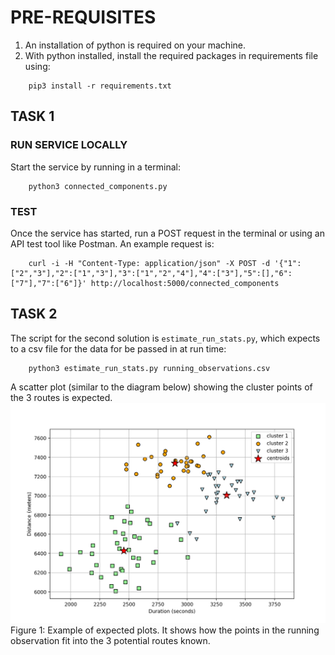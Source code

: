 
# PRE-REQUISITES
1. An installation of python is required on your machine. 
2. With python installed, install the required packages in requirements file using:
```
    pip3 install -r requirements.txt 
```
## TASK 1
### RUN SERVICE LOCALLY 
Start the service by running in a terminal:
```
    python3 connected_components.py 
```
### TEST
Once the service has started, run a POST request in the terminal or using an API test tool like Postman. An example request is:
```
    curl -i -H "Content-Type: application/json" -X POST -d '{"1":["2","3"],"2":["1","3"],"3":["1","2","4"],"4":["3"],"5":[],"6":["7"],"7":["6"]}' http://localhost:5000/connected_components
```

## TASK 2
The script for the second solution is `estimate_run_stats.py`, which expects to a csv file for the data for be passed in at run time:
```
    python3 estimate_run_stats.py running_observations.csv
```
A scatter plot (similar to the diagram below) showing the cluster points of the 3 routes is expected.
![Example of expected plot](3cluster_n_init-10.png) Figure 1: Example of expected plots. It shows how the points in the running observation fit into the 3 potential routes known.